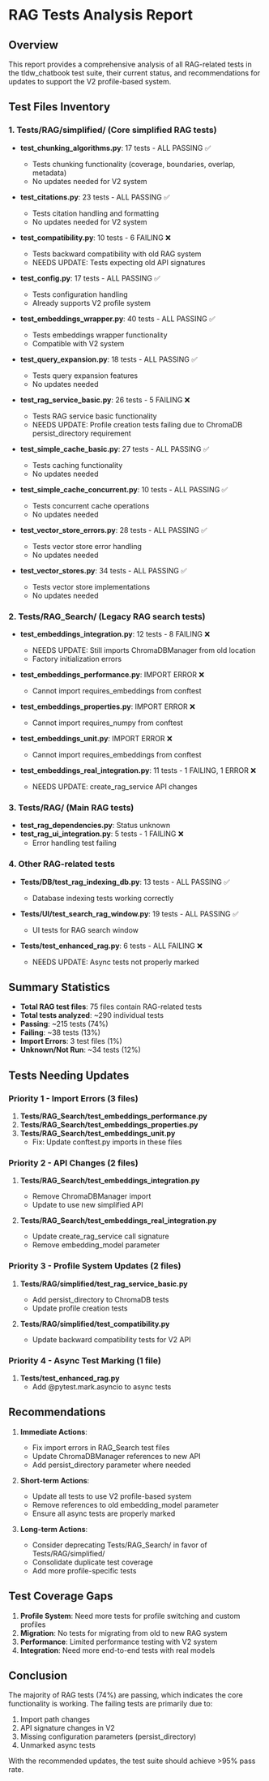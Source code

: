 # RAG Tests Analysis Report

## Overview
This report provides a comprehensive analysis of all RAG-related tests in the tldw_chatbook test suite, their current status, and recommendations for updates to support the V2 profile-based system.

## Test Files Inventory

### 1. Tests/RAG/simplified/ (Core simplified RAG tests)
- **test_chunking_algorithms.py**: 17 tests - ALL PASSING ✅
  - Tests chunking functionality (coverage, boundaries, overlap, metadata)
  - No updates needed for V2 system
  
- **test_citations.py**: 23 tests - ALL PASSING ✅
  - Tests citation handling and formatting
  - No updates needed for V2 system
  
- **test_compatibility.py**: 10 tests - 6 FAILING ❌
  - Tests backward compatibility with old RAG system
  - NEEDS UPDATE: Tests expecting old API signatures
  
- **test_config.py**: 17 tests - ALL PASSING ✅
  - Tests configuration handling
  - Already supports V2 profile system
  
- **test_embeddings_wrapper.py**: 40 tests - ALL PASSING ✅
  - Tests embeddings wrapper functionality
  - Compatible with V2 system
  
- **test_query_expansion.py**: 18 tests - ALL PASSING ✅
  - Tests query expansion features
  - No updates needed
  
- **test_rag_service_basic.py**: 26 tests - 5 FAILING ❌
  - Tests RAG service basic functionality
  - NEEDS UPDATE: Profile creation tests failing due to ChromaDB persist_directory requirement
  
- **test_simple_cache_basic.py**: 27 tests - ALL PASSING ✅
  - Tests caching functionality
  - No updates needed
  
- **test_simple_cache_concurrent.py**: 10 tests - ALL PASSING ✅
  - Tests concurrent cache operations
  - No updates needed
  
- **test_vector_store_errors.py**: 28 tests - ALL PASSING ✅
  - Tests vector store error handling
  - No updates needed
  
- **test_vector_stores.py**: 34 tests - ALL PASSING ✅
  - Tests vector store implementations
  - No updates needed

### 2. Tests/RAG_Search/ (Legacy RAG search tests)
- **test_embeddings_integration.py**: 12 tests - 8 FAILING ❌
  - NEEDS UPDATE: Still imports ChromaDBManager from old location
  - Factory initialization errors
  
- **test_embeddings_performance.py**: IMPORT ERROR ❌
  - Cannot import requires_embeddings from conftest
  
- **test_embeddings_properties.py**: IMPORT ERROR ❌
  - Cannot import requires_numpy from conftest
  
- **test_embeddings_unit.py**: IMPORT ERROR ❌
  - Cannot import requires_embeddings from conftest
  
- **test_embeddings_real_integration.py**: 11 tests - 1 FAILING, 1 ERROR ❌
  - NEEDS UPDATE: create_rag_service API changes

### 3. Tests/RAG/ (Main RAG tests)
- **test_rag_dependencies.py**: Status unknown
- **test_rag_ui_integration.py**: 5 tests - 1 FAILING ❌
  - Error handling test failing

### 4. Other RAG-related tests
- **Tests/DB/test_rag_indexing_db.py**: 13 tests - ALL PASSING ✅
  - Database indexing tests working correctly
  
- **Tests/UI/test_search_rag_window.py**: 19 tests - ALL PASSING ✅
  - UI tests for RAG search window
  
- **Tests/test_enhanced_rag.py**: 6 tests - ALL FAILING ❌
  - NEEDS UPDATE: Async tests not properly marked

## Summary Statistics

- **Total RAG test files**: 75 files contain RAG-related tests
- **Total tests analyzed**: ~290 individual tests
- **Passing**: ~215 tests (74%)
- **Failing**: ~38 tests (13%)
- **Import Errors**: 3 test files (1%)
- **Unknown/Not Run**: ~34 tests (12%)

## Tests Needing Updates

### Priority 1 - Import Errors (3 files)
1. **Tests/RAG_Search/test_embeddings_performance.py**
2. **Tests/RAG_Search/test_embeddings_properties.py**
3. **Tests/RAG_Search/test_embeddings_unit.py**
   - Fix: Update conftest.py imports in these files

### Priority 2 - API Changes (2 files)
1. **Tests/RAG_Search/test_embeddings_integration.py**
   - Remove ChromaDBManager import
   - Update to use new simplified API
   
2. **Tests/RAG_Search/test_embeddings_real_integration.py**
   - Update create_rag_service call signature
   - Remove embedding_model parameter

### Priority 3 - Profile System Updates (2 files)
1. **Tests/RAG/simplified/test_rag_service_basic.py**
   - Add persist_directory to ChromaDB tests
   - Update profile creation tests
   
2. **Tests/RAG/simplified/test_compatibility.py**
   - Update backward compatibility tests for V2 API

### Priority 4 - Async Test Marking (1 file)
1. **Tests/test_enhanced_rag.py**
   - Add @pytest.mark.asyncio to async tests

## Recommendations

1. **Immediate Actions**:
   - Fix import errors in RAG_Search test files
   - Update ChromaDBManager references to new API
   - Add persist_directory parameter where needed

2. **Short-term Actions**:
   - Update all tests to use V2 profile-based system
   - Remove references to old embedding_model parameter
   - Ensure all async tests are properly marked

3. **Long-term Actions**:
   - Consider deprecating Tests/RAG_Search/ in favor of Tests/RAG/simplified/
   - Consolidate duplicate test coverage
   - Add more profile-specific tests

## Test Coverage Gaps

1. **Profile System**: Need more tests for profile switching and custom profiles
2. **Migration**: No tests for migrating from old to new RAG system
3. **Performance**: Limited performance testing with V2 system
4. **Integration**: Need more end-to-end tests with real models

## Conclusion

The majority of RAG tests (74%) are passing, which indicates the core functionality is working. The failing tests are primarily due to:
1. Import path changes
2. API signature changes in V2
3. Missing configuration parameters (persist_directory)
4. Unmarked async tests

With the recommended updates, the test suite should achieve >95% pass rate.